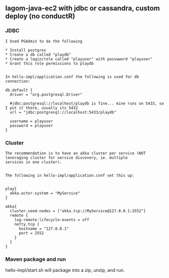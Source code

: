 ## lagom-java-ec2 with jdbc or cassandra, custom deploy (no conductR)


### JDBC

    I Used PGAdmin to do the following

    * Install postgres
    * Create a db called "playdb"
    * Create a login/role called "playuser" with passwword "playuser"
    * Grant this role permissions to playdb
    
    
    In hello-impl/application.conf the following is used for db connection:
    
    db.default {
      driver = "org.postgresql.Driver"
    
      #jdbc:postgresql://localhost/playdb is fine... mine runs on 5433, so I put it there, usually its 5432
      url = "jdbc:postgresql://localhost:5433/playdb"
    
      username = playuser
      password = playuser
    }


### Cluster


    The recommendation is to have an akka cluster per service (NOT leveraging cluster for service discovery, ie. multiple
    services in one cluster).
    
    
    The following in hello-impl/application.conf set this up:
    
    
    play{
      akka.actor-system = "MyService"
    }
    
    akka{
      cluster.seed-nodes = ["akka.tcp://MyService@127.0.0.1:2552"]
      remote {
        log-remote-lifecycle-events = off
        netty.tcp {
          hostname = "127.0.0.1"
          port = 2552
        }
      }
    }


### Maven package and run

   hello-impl/start.sh  will package into a zip, unzip, and run.



    
    
    
    